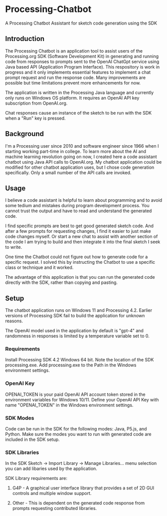 # Processing-Chatbot
A Processing Chatbot Assistant for sketch code generation using the SDK

## Introduction
The Processing Chatbot is an application tool to assist users of the Processing.org SDK (Software Development Kit) 
in generating and running code from responses to
prompts sent to the OpenAI ChatGpt service using Java based API (Application Program Interface). 
This respository is work in progress and it only implements essential features to implement a chat prompt request
and run the response code. Many improvements are possible but time limitations prevent more enhancements for now.

The application is written in the Processing Java language and currently only runs on Windows OS platform. 
It requires an OpenAI API key subscription from OpenAI.org.

Chat responses cause an instance of the sketch to be run with the SDK when a "Run" key is pressed.

## Background
I'm a Processing user since 2010 and software engineer since 1966 when I starting working part-time in college.
To learn more about the AI and machine learning revolution going on now, I created here a code assistant chatbot using Java API calls to 
OpenAI.org. My chatbot application could be modified for other chatbot application uses, but I chose code generation specifically.
Only a small number of the API calls are invoked.

## Usage
I believe a code assistant is helpful to learn about programming and to avoid some tedium and mistakes during program development process.
You cannot trust the output and have to read and understand the generated code.

I find specific prompts are best to get good generated sketch code. And after a few prompts for requesting changes, I find it easier
to just make code changes myself. Or start a new chat to assist with another section of the code I am trying to build and
then integrate it into the final sketch I seek to write.

One time the Chatbot could not figure out how to generate code for a specific request. I solved this by
instructing the Chatbot to use a specific class or technique and it worked.

The advantage of this application is that you can run the generated code directly with the SDK, rather than copying and pasting.

## Setup
The chatbot application runs on Windows 11 and Processing 4.2. 
Earlier versions of Processing SDK fail to build the application for unknown reasons.

The OpenAI model used in the application by default is "gpt-4" and 
randomness in responses is limited by a temperature variable set to 0.

### Requirements
Install Processing SDK 4.2 Windows 64 bit. Note the location of the SDK processing.exe.
Add processing.exe to the Path in the Windows environment settings.

### OpenAI Key
OPENAI_TOKEN is your paid OpenAI API account token stored in the environment variables for Windows 10/11.
Define your OpenAI API Key with name "OPENAI_TOKEN" in the Windows environment settings.

### SDK Modes
Code can be run in the SDK for the following modes: Java, P5.js, and Python.
Make sure the modes you want to run with generated code are included in the SDK setup.

### SDK Libraries 
In the SDK Sketch -> Import Library -> Manage Libraries... menu selection you can add libaries used by the application.

SDK Library requirements are:

1. G4P - A graphical user interface library that provides a set of 2D GUI controls and multiple window support.

2. Other - This is dependent on the generated code response from prompts requesting contributed libraries.

